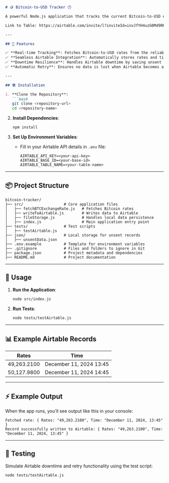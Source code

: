 ```markdown
# 🪙 Bitcoin-to-USD Tracker 🕒

A powerful Node.js application that tracks the current Bitcoin-to-USD exchange rate every minute and stores it in Airtable. Designed with resilience in mind, it queues unsent data during downtime and retries once Airtable is back online.

Link to Table: https://airtable.com/invite/l?inviteId=invJfYH4uzG0Md9RR&inviteToken=d722ca34e4cb1c875a8890164b439cb4691e4dfbd3f166a9c7b22ef988cc3402&utm_medium=email&utm_source=product_team&utm_content=transactional-alerts

---

## 🚀 Features

✅ **Real-time Tracking**: Fetches Bitcoin-to-USD rates from the reliable CoinDesk API.  
✅ **Seamless Airtable Integration**: Automatically stores rates and timestamps in Airtable.  
✅ **Downtime Resilience**: Handles Airtable downtime by saving unsent data locally for retry.  
✅ **Automatic Retry**: Ensures no data is lost when Airtable becomes available again.  

---

## 🛠️ Installation

1. **Clone the Repository**:
   ```bash
   git clone <repository-url>
   cd <repository-name>
   ```

2. **Install Dependencies**:
   ```bash
   npm install
   ```

3. **Set Up Environment Variables**:
   - Fill in your Airtable API details in `.env` file:
     ```plaintext
     AIRTABLE_API_KEY=<your-api-key>
     AIRTABLE_BASE_ID=<your-base-id>
     AIRTABLE_TABLE_NAME=<your-table-name>
     ```

---

## 📦 Project Structure

```
bitcoin-tracker/
├── src/                  # Core application files
│   ├── fetchBTCExchangeRate.js   # Fetches Bitcoin rates
│   ├── writeToAirtable.js        # Writes data to Airtable
│   ├── fileStorage.js            # Handles local data persistence
│   ├── index.js                  # Main application entry point
├── tests/                # Test scripts
│   ├── testAirtable.js
├── json/                 # Local storage for unsent records
│   ├── unsentData.json
├── .env.example          # Template for environment variables
├── .gitignore            # Files and folders to ignore in Git
├── package.json          # Project metadata and dependencies
├── README.md             # Project documentation
```

---

## 🚀 Usage

1. **Run the Application**:
   ```bash
   node src/index.js
   ```

2. **Run Tests**:
   ```bash
   node tests/testAirtable.js
   ```

---

## 📊 Example Airtable Records

| **Rates**    | **Time**                 |
|--------------|--------------------------|
| 49,263.2100  | December 11, 2024 13:45  |
| 50,127.9800  | December 11, 2024 14:45  |

---

## ⚡ Example Output

When the app runs, you'll see output like this in your console:

```plaintext
Fetched rate: { Rates: "49,263.2100", Time: "December 11, 2024, 13:45" }
Record successfully written to Airtable: { Rates: "49,263.2100", Time: "December 11, 2024, 13:45" }
```

---

## 🧪 Testing

Simulate Airtable downtime and retry functionality using the test script:
```bash
node tests/testAirtable.js
```
